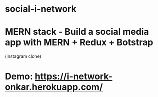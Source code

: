 # social-i-network

# MERN stack - Build a social media app with MERN + Redux + Botstrap
(instagram clone) 

# Demo: https://i-network-onkar.herokuapp.com/
